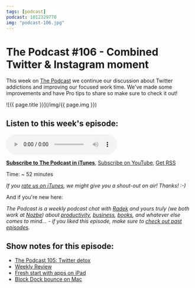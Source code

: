 ```yaml
---
tags: [podcast]
podcast: 1012329770
img: "podcast-106.jpg"
---
```


# The Podcast #106 - Combined Twitter & Instagram moment

This week on [The Podcast][p] we continue our discussion about Twitter addictions and improving our focused work time. We've made some improvements and have Pro tips to share so make sure to check it out!

<!--More-->

![{{ page.title }}](/img/{{ page.img }})

## Listen to this week's episode:

<audio controls>
<source src="https://files.nozbe.com/podcast/106.mp3" type="audio/mpeg">
</audio>

**[Subscribe to The Podcast in iTunes][i]**, [Subscribe on YouTube][y], [Get RSS][rss]

Time: ~ 52 minutes

*If you [rate us on iTunes][i], we might give you a shout-out on air! Thanks! :-)*

And if you're new here:

*The Podcast is a weekly podcast chat with [Radek][r] and yours truly (we both work at [Nozbe][n]) about [productivity](/productivity), [business](/business), [books](/books), and whatever else comes to mind… - if you liked this episode, make sure to [check out past episodes](/podcast).*

## Show notes for this episode:

  * [The Podcast 105: Twitter detox](/podcast-105)
  * [Weekly Review](/podcast-27)
  * [Fresh start with apps on iPad](/newipad/)
  * [Block Dock bounce on Mac](http://www.macworld.com/article/1138403/os-x/dockbounce.html)

[y]: https://michael.gratis/thepodcastyt
[rss]: https://thepodcast.fm/episodes?format=RSS
[e]: /podcast-106

[p]: /podcast
[n]: https://michael.gratis/nozbe
[r]: https://michael.gratis/radex
[i]: https://michael.gratis/thepodcast
[o]: https://michael.gratis/ipadonly

[pm]: http://productivemag.com/
